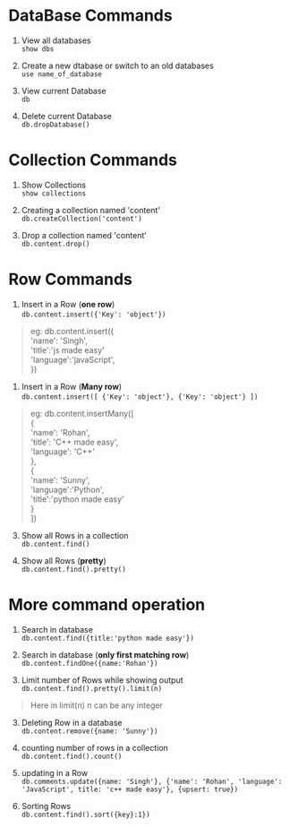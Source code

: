 # DataBase Commands
1. View all databases  
`show dbs`

1. Create a new dtabase or switch to an old databases   
`use name_of_database`

1. View current Database  
`db`

1. Delete current Database   
`db.dropDatabase()`


# Collection Commands
1. Show Collections  
`show collections`

1. Creating a collection named 'content'   
`db.createCollection('content')`

1. Drop a collection named 'content'  
`db.content.drop()`


# Row Commands
1. Insert in a Row (**one row**)  
` db.content.insert({'Key': 'object'}) `

>eg:  db.content.insert({  
>    'name': 'Singh',   
>    'title':'js made easy'  
>    'language':'javaScript',   
>})  

1. Insert in a Row (**Many row**)  
` db.content.insert([ {'Key': 'object'}, {'Key': 'object'} ]) `  

>eg: db.content.insertMany([  
>    {  
>        'name': 'Rohan',   
>        'title': 'C++ made easy',  
>        'language': 'C++'  
>    },  
>    {  
>        'name': 'Sunny',   
>        'language':'Python',   
>        'title':'python made easy'  
>    }  
>])  

3. Show all Rows in a collection  
` db.content.find() `

4. Show all Rows (**pretty**)  
` db.content.find().pretty() `


# More command operation
1. Search in database  
` db.content.find({title:'python made easy'}) `  

2. Search in database (**only first matching row**)  
` db.content.findOne({name:'Rohan'}) `  

2. Limit number of Rows while showing output  
` db.content.find().pretty().limit(n) `  
> Here in limit(n) n can be any integer

3. Deleting Row in a database  
` db.content.remove({name: 'Sunny'}) `

4. counting number of rows in a collection  
` db.content.find().count() `

5. updating in a Row   
` db.comments.update({name: 'Singh'}, {'name': 'Rohan', 'language': 'JavaScript', title: 'c++ made easy'}, {upsert: true}) `  

6. Sorting Rows  
` db.content.find().sort({key}:1}) `


